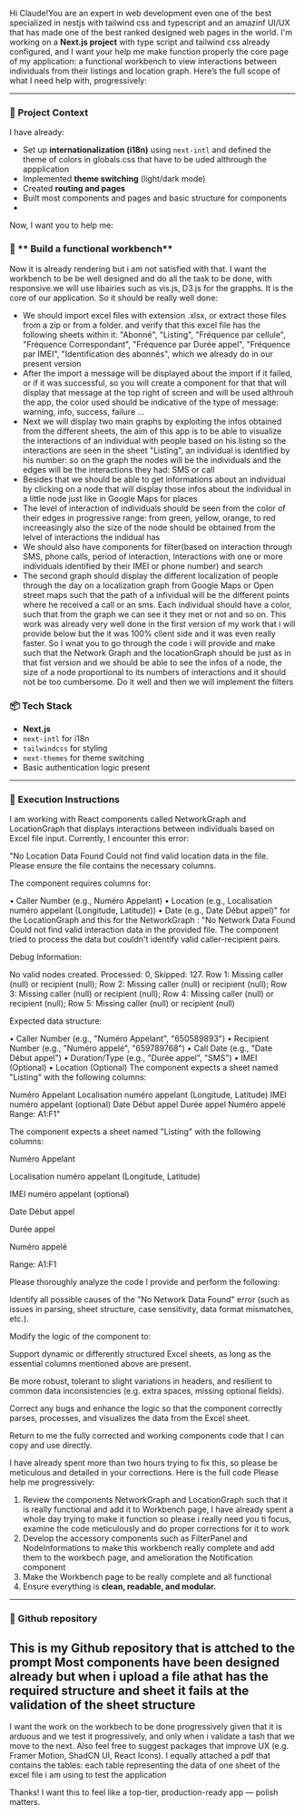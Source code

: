 
Hi Claude!You are an expert in web development even one of the best specialized in nestjs with tailwind css and typescript and an amazinf UI/UX that has made one of the best ranked designed web pages in the world.  I'm working on a **Next.js project** with type script and tailwind css already configured, and I want your help me make function properly the core page of my application: a functional workbench to view interactions between individuals from their listings and location graph. Here’s the full scope of what I need help with, progressively:

---

### 🚀 Project Context

I have already:

* Set up **internationalization (i18n)** using `next-intl` and defined the theme of colors in globals.css that have to be uded althrough the appplication
* Implemented **theme switching** (light/dark mode)
* Created **routing and pages**
* Built most components and pages and basic structure for components
* 

Now, I want you to help me:


### 🔄 ** Build a functional workbench**
Now it is already rendering but i am not satisfied with that. I want the workbench to be be well designed and do all the task to be done, with responsive.we will use libairies such as vis.js, D3.js for the grapphs.  It is the core of our application. So it should be really well done:
 * We should import excel files with extension .xlsx, or extract those files from a zip or from a folder. and verify that this excel file has the following sheets within it: "Abonné", "Listing", "Fréquence par cellule", "Fréquence Correspondant", "Fréquence par Durée appel", "Fréquence par IMEI", "Identification des abonnés", which we already do in our present version
 * After the import a message will be displayed about the import if it failed, or if it was successful, so you will create a component for that that will display that message at the top right of screen and will be used althrouh the app, the color used should be indicative of the type of message: warning, info, success, failure ...
 * Next we will display two main graphs by exploiting the infos obtained from the different sheets, the aim of this app is to be able to visualize the interactions of an individual with people based on his listing so the interactions are seen in the sheet "Listing", an individual is identified by his number: so on the graph the nodes will be the individuals and the edges will be the interactions they had: SMS or call
 * Besides that we should be able to get informations about an individual by clicking on a node that will display those infos about the individual in a little node just like in Google Maps for places
 * The level of interaction of individuals should be seen from the color of their edges in progressive range: from green, yellow, orange, to red increeasingly also the size of the node should be obtained from the lelvel of interactions the indidual has
 * We should also have components for filter(based on interaction through SMS, phone calls, period of interaction, Interactions with one or more individuals identified by their IMEI or phone number) and search
 * The second graph should display the different localization of people through the day on a localization graph from Google Maps or Open street maps such that the path of a infividual will be the different points where he received a call or an sms. Each individual should have a color, such that from the graph we can see it they met or not and so on.
This work was already very well done in the first version of my work that i will provide below but the it was 100% client side and it was even really faster. So I wnat you to go through the code i will provide and make such that the Network Graph and the locationGraph should be just as in that fist version and we should be able to see the infos of a node, the size of a node proportional to its numbers of interactions and it should not be too cumbersome. Do it well and then we will implement the filters


### 📦 Tech Stack

* **Next.js**
* `next-intl` for i18n
* `tailwindcss` for styling
* `next-themes` for theme switching
* Basic authentication logic present

---

### 🧠 Execution Instructions
I am working with  React components called NetworkGraph and LocationGraph that displays interactions between individuals based on Excel file input. Currently, I encounter this error:

"No Location Data Found
Could not find valid location data in the file. Please ensure the file contains the necessary columns.

The component requires columns for:

• Caller Number (e.g., Numéro Appelant)
• Location (e.g., Localisation numéro appelant (Longitude, Latitude))
• Date (e.g., Date Début appel)" for the LocationGraph and this for the NetworkGraph : "No Network Data Found
Could not find valid interaction data in the provided file. The component tried to process the data but couldn't identify valid caller-recipient pairs.

Debug Information:

No valid nodes created. Processed: 0, Skipped: 127. Row 1: Missing caller (null) or recipient (null); Row 2: Missing caller (null) or recipient (null); Row 3: Missing caller (null) or recipient (null); Row 4: Missing caller (null) or recipient (null); Row 5: Missing caller (null) or recipient (null)

Expected data structure:

• Caller Number (e.g., "Numéro Appelant", "650589893")
• Recipient Number (e.g., "Numéro appelé", "659789768")
• Call Date (e.g., "Date Début appel")
• Duration/Type (e.g., "Durée appel", "SMS")
• IMEI (Optional)
• Location (Optional)
The component expects a sheet named "Listing" with the following columns:

Numéro Appelant
Localisation numéro appelant (Longitude, Latitude)
IMEI numéro appelant (optional)
Date Début appel
Durée appel
Numéro appelé
Range: A1:F1"

The component expects a sheet named "Listing" with the following columns:

Numéro Appelant

Localisation numéro appelant (Longitude, Latitude)

IMEI numéro appelant (optional)

Date Début appel

Durée appel

Numéro appelé

Range: A1:F1

Please thoroughly analyze the code I provide and perform the following:

Identify all possible causes of the "No Network Data Found" error (such as issues in parsing, sheet structure, case sensitivity, data format mismatches, etc.).

Modify the logic of the component to:

Support dynamic or differently structured Excel sheets, as long as the essential columns mentioned above are present.

Be more robust, tolerant to slight variations in headers, and resilient to common data inconsistencies (e.g. extra spaces, missing optional fields).

Correct any bugs and enhance the logic so that the component correctly parses, processes, and visualizes the data from the Excel sheet.

Return to me the fully corrected and working components code that I can copy and use directly.

I have already spent more than two hours trying to fix this, so please be meticulous and detailed in your corrections. Here is the full code
Please help me progressively:

1. Review the components NetworkGraph and LocationGraph such that it is really functional and add it to Workbench page, I have already spent a whole day trying to make it function so please i really need you ti focus, examine the code meticulously and do proper corrections for it to work
2. Develop the accessory components such as FilterPanel and NodeInformations to make this workbench really complete and add them to the workbech page, and amelioration the Notification component
3. Make the Workbench page to be really complete and all functional
4. Ensure everything is **clean, readable, and modular.**

---

### 🧵 Github repository

This is my Github repository that is attched to the prompt
Most components have been designed already but when i upload a file athat has the required structure and sheet it fails at the validation of the sheet structure
---

I want the work on the workbech to be done progressively given that it is arduous and we test it progressively, and only when i validate a tash that we move to the next. Also feel free to suggest packages that improve UX (e.g. Framer Motion, ShadCN UI, React Icons).
I equally attached a pdf that contains the tables: each table representing the data of one sheet of the excel file i am using to test the application


Thanks! I want this to feel like a top-tier, production-ready app — polish matters.
